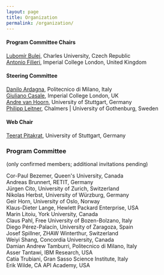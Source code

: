 ```yaml
---
layout: page
title: Organization
permalink: /organization/
---
```

#### Program Committee Chairs

[Lubomír Bulej](http://d3s.mff.cuni.cz/~bulej/), Charles University, Czech Republic  
[Antonio Filieri](https://www.antonio.filieri.name/), Imperial College London, United Kingdom

#### Steering Committee

[Danilo Ardagna](http://ardagna.faculty.polimi.it/), Politecnico di Milano, Italy  
[Giuliano Casale](http://wp.doc.ic.ac.uk/gcasale/), Imperial College London, UK  
[Andre van Hoorn](http://www.iste.uni-stuttgart.de/rss/people/vanhoorn/), University of Stuttgart, Germany  
[Philipp Leitner](http://www.chalmers.se/en/staff/Pages/philipp-leitner.aspx), Chalmers | University of Gothenburg, Sweden

#### Web Chair

[Teerat Pitakrat](http://www.iste.uni-stuttgart.de/rss/people/pitakrat.html), University of Stuttgart, Germany  


### Program Committee
(only confirmed members; additional invitations pending)

 Cor-Paul Bezemer, Queen's University, Canada  
 Andreas Brunnert, RETIT, Germany  
 Jürgen Cito, University of Zurich, Switzerland  
 Nikolas Herbst, University of Würzburg, Germany  
 Geir Horn, University of Oslo, Norway  
 Klaus-Dieter Lange, Hewlett Packard Enterprise, USA  
 Marin Litoiu, York University, Canada  
 Claus Pahl, Free University of Bozen-Bolzano, Italy  
 Diego Pérez-Palacín, University of Zaragoza, Spain  
 Josef Spillner, ZHAW Winterthur, Switzerland  
 Weiyi Shang, Concordia University, Canada  
 Damian Andrew Tamburri, Politecnico di Milano, Italy  
 Asser Tantawi, IBM Research, USA  
 Catia Trubiani, Gran Sasso Science Institute, Italy  
 Erik Wilde, CA API Academy, USA  
